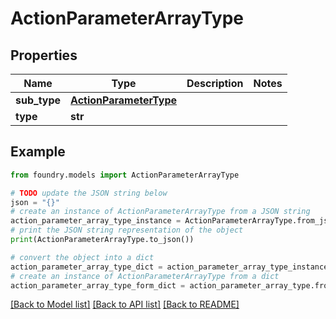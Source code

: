 # ActionParameterArrayType

## Properties

Name | Type | Description | Notes
------------ | ------------- | ------------- | -------------
**sub_type** | [**ActionParameterType**](ActionParameterType.md) |  |
**type** | **str** |  |

## Example

```python
from foundry.models import ActionParameterArrayType

# TODO update the JSON string below
json = "{}"
# create an instance of ActionParameterArrayType from a JSON string
action_parameter_array_type_instance = ActionParameterArrayType.from_json(json)
# print the JSON string representation of the object
print(ActionParameterArrayType.to_json())

# convert the object into a dict
action_parameter_array_type_dict = action_parameter_array_type_instance.to_dict()
# create an instance of ActionParameterArrayType from a dict
action_parameter_array_type_form_dict = action_parameter_array_type.from_dict(action_parameter_array_type_dict)
```

[\[Back to Model list\]](../README.md#documentation-for-models) [\[Back to API list\]](../README.md#documentation-for-api-endpoints) [\[Back to README\]](../README.md)
